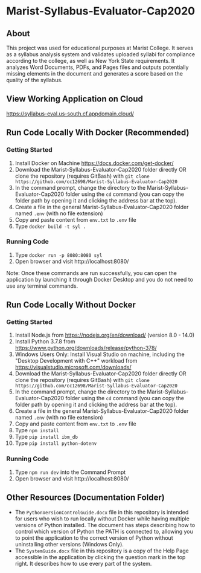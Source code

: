 # Marist-Syllabus-Evaluator-Cap2020

## About
This project was used for educational purposes at Marist College. It serves as a syllabus analysis system and validates uploaded syllabi for compliance according to the college, as well as New York State requirements. It analyzes Word Documents, PDFs, and Pages files and outputs potentially missing elements in the document and generates a score based on the quality of the syllabus. 

## View Working Application on Cloud
https://syllabus-eval.us-south.cf.appdomain.cloud/

## Run Code Locally With Docker (Recommended)

### Getting Started
1. Install Docker on Machine https://docs.docker.com/get-docker/
2. Download the Marist-Syllabus-Evaluator-Cap2020 folder directly OR clone the repository (requires GitBash) with `git clone https://github.com/cc12698/Marist-Syllabus-Evaluator-Cap2020`
3. In the command prompt, change the directory to the Marist-Syllabus-Evaluator-Cap2020 folder using the `cd` command (you can copy the folder path by opening it and clicking the address bar at the top).
4. Create a file in the general Marist-Syllabus-Evaluator-Cap2020 folder named `.env` (with no file extension)
5. Copy and paste content from `env.txt` to `.env` file
6. Type `docker build -t syl .`

### Running Code
1. Type `docker run -p 8080:8080 syl`
2. Open browser and visit http://localhost:8080/

Note: Once these commands are run successfully, you can open the application by launching it through Docker Desktop and you do not need to use any terminal commands.

## Run Code Locally Without Docker

### Getting Started
1. Install Node.js from https://nodejs.org/en/download/ (version 8.0 - 14.0)
2. Install Python 3.7.8 from https://www.python.org/downloads/release/python-378/
3. Windows Users Only: Install Visual Studio on machine, including the "Desktop Development with C++" workload from https://visualstudio.microsoft.com/downloads/
4. Download the Marist-Syllabus-Evaluator-Cap2020 folder directly OR clone the repository (requires GitBash) with `git clone https://github.com/cc12698/Marist-Syllabus-Evaluator-Cap2020`
5. In the command prompt, change the directory to the Marist-Syllabus-Evaluator-Cap2020 folder using the `cd` command (you can copy the folder path by opening it and clicking the address bar at the top).
6. Create a file in the general Marist-Syllabus-Evaluator-Cap2020 folder named `.env` (with no file extension)
7. Copy and paste content from `env.txt` to `.env` file
8. Type `npm install`
9. Type `pip install ibm_db`
10. Type `pip install python-dotenv`


### Running Code
1. Type `npm run dev` into the Command Prompt
2. Open browser and visit http://localhost:8080/

## Other Resources (Documentation Folder)
- The `PythonVersionControlGuide.docx` file in this repository is intended for users who wish to run locally without Docker while having multiple versions of Python installed. The document has steps describing how to control which version of Python the PATH is connected to, allowing you to point the application to the correct version of Python without uninstalling other versions (Windows Only).
- The `SystemGuide.docx` file in this repository is a copy of the Help Page accessible in the application by clicking the question mark in the top right. It describes how to use every part of the system.

